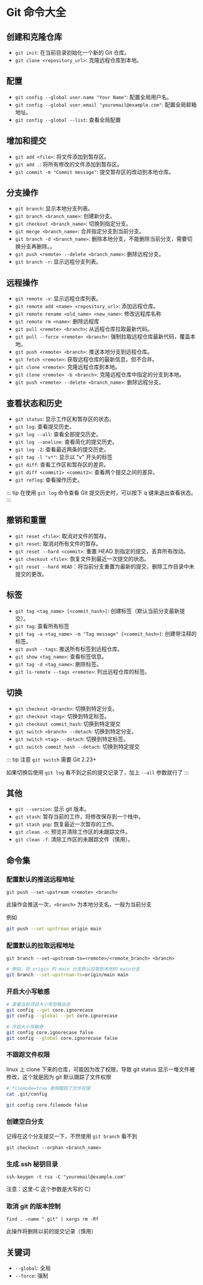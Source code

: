 # Git 命令大全

## 创建和克隆仓库

-   `git init`: 在当前目录初始化一个新的 Git 仓库。
-   `git clone <repository_url>`: 克隆远程仓库到本地。

## 配置

-   `git config --global user.name "Your Name"`: 配置全局用户名。
-   `git config --global user.email "youremail@example.com"`: 配置全局邮箱地址。
-   `git config --global --list`: 查看全局配置

## 增加和提交

-   `git add <file>`: 将文件添加到暂存区。
-   `git add .`: 将所有修改的文件添加到暂存区。
-   `git commit -m "Commit message"`: 提交暂存区的改动到本地仓库。

## 分支操作

-   `git branch`: 显示本地分支列表。
-   `git branch <branch_name>`: 创建新分支。
-   `git checkout <branch_name>`: 切换到指定分支。
-   `git merge <branch_name>`: 合并指定分支到当前分支。
-   `git branch -d <branch_name>`: 删除本地分支，不能删除当前分支，需要切换分支再删除。。
-   `git push <remote> --delete <branch_name>`: 删除远程分支。
-   `git branch -r`: 显示远程分支列表。

## 远程操作

-   `git remote -v`: 显示远程仓库列表。
-   `git remote add <name> <repository_url>`: 添加远程仓库。
-   `git remote rename <old_name> <new_name>`: 修改远程库名称
-   `git remote rm <name>`: 删除远程库
-   `git pull <remote> <branch>`: 从远程仓库拉取最新代码。
-   `git pull --force <remote> <branch>`: 强制拉取远程仓库最新代码，覆盖本地。
-   `git push <remote> <branch>`: 推送本地分支到远程仓库。
-   `git fetch <remote>`: 获取远程仓库的最新信息，但不合并。
-   `git clone <remote>`: 克隆远程仓库到本地。
-   `git clone <remote> -b <branch>`: 克隆远程仓库中指定的分支到本地。
-   `git push <remote> --delete <branch_name>`: 删除远程分支。

## 查看状态和历史

-   `git status`: 显示工作区和暂存区的状态。
-   `git log`: 查看提交历史。
-   `git log --all`: 查看全部提交历史。
-   `git log --oneline`: 查看简化的提交历史。
-   `git log -2`: 查看最近两条的提交历史。
-   `git tag -l "v*"`: 显示以 "v" 开头的标签
-   `git diff`: 查看工作区和暂存区的差异。
-   `git diff <commit1> <commit2>`: 查看两个提交之间的差异。
-   `git reflog`: 查看操作历史。

::: tip
在使用 `git log` 命令查看 Git 提交历史时，可以按下 q 键来退出查看状态。
:::

## 撤销和重置

-   `git reset <file>`: 取消对文件的暂存。
-   `git reset`: 取消对所有文件的暂存。
-   `git reset --hard <commit>`: 重置 HEAD 到指定的提交，丢弃所有改动。
-   `git checkout <file>`: 恢复文件到最近一次提交的状态。
-   `git reset --hard HEAD`：将当前分支重置为最新的提交，删除工作目录中未提交的更改。

## 标签

-   `git tag <tag_name> [<commit_hash>]`: 创建标签（默认当前分支最新提交）。
-   `git tag`: 查看所有标签
-   `git tag -a <tag_name> -m "Tag message" [<commit_hash>]`: 创建带注释的标签。
-   `git push --tags`: 推送所有标签到远程仓库。
-   `git show <tag_name>`: 查看标签信息。
-   `git tag -d <tag_name>`: 删除标签。
-   `git ls-remote --tags <remote>`: 列出远程仓库的标签。

## 切换

-   `git checkout <branch>`: 切换到特定分支。
-   `git checkout <tag>`: 切换到特定标签。
-   `git checkout commit_hash`: 切换到特定提交
-   `git switch <branch> --detach`: 切换到特定分支。
-   `git switch <tag> --detach`: 切换到特定标签。
-   `git switch commit_hash --detach`: 切换到特定提交

::: tip 注意
`git switch` 需要 Git 2.23+

如果切换后使用 `git log` 看不到之前的提交记录了，加上 `--all` 参数就行了
:::

## 其他

-   `git --version`: 显示 git 版本。
-   `git stash`: 暂存当前的工作，将修改保存到一个栈中。
-   `git stash pop`: 恢复最近一次暂存的工作。
-   `git clean -n`: 预览并清除工作区的未跟踪文件。
-   `git clean -f`: 清除工作区的未跟踪文件（慎用）。

## 命令集

### 配置默认的推送远程地址

`git push --set-upstream <remote> <branch>`

此操作会推送一次，`<branch>` 为本地分支名，一般为当前分支

例如

```sh
git push --set-upstream origin main

```

### 配置默认的拉取远程地址

`git branch --set-upstream-to=<remote>/<remote_branch> <branch>`

```sh
# 例如，将 origin 的 main 分支默认拉取到本地的 main分支
git branch --set-upstream-to=origin/main main
```

### 开启大小写敏感

```sh
# 查看当前项目大小写忽略状态
git config --get core.ignorecase
git config --global --get core.ignorecase

# 开启大小写敏感
git config core.ignorecase false
git config --global core.ignorecase false

```

### 不跟踪文件权限

linux 上 clone 下来的仓库，可能因为改了权限，导致 git status 显示一堆文件被修改，这个就是因为 git 默认跟踪了文件权限

```sh
# filemode=true 表明跟踪了文件权限
cat .git/config
```

```sh
git config core.filemode false
```

### 创建空白分支

记得在这个分支提交一下，不然使用 `git branch` 看不到

`git checkout --orphan <branch_name>`

### 生成.ssh 秘钥目录

`ssh-keygen -t rsa -C "youremail@example.com"`

注意：这里-C 这个参数是大写的 C）

### 取消 git 的版本控制

`find . -name ".git" | xargs rm -Rf`

此操作将删除以前的提交记录（慎用）

## 关键词

-   `--global`: 全局
-   `--force`: 强制
